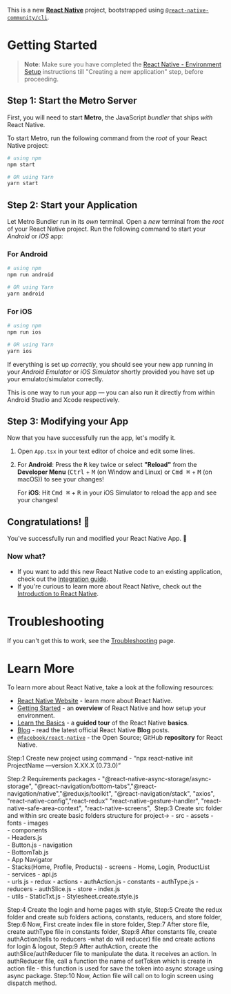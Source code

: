 This is a new [**React Native**](https://reactnative.dev) project, bootstrapped using [`@react-native-community/cli`](https://github.com/react-native-community/cli).

# Getting Started

>**Note**: Make sure you have completed the [React Native - Environment Setup](https://reactnative.dev/docs/environment-setup) instructions till "Creating a new application" step, before proceeding.

## Step 1: Start the Metro Server

First, you will need to start **Metro**, the JavaScript _bundler_ that ships _with_ React Native.

To start Metro, run the following command from the _root_ of your React Native project:

```bash
# using npm
npm start

# OR using Yarn
yarn start
```

## Step 2: Start your Application

Let Metro Bundler run in its _own_ terminal. Open a _new_ terminal from the _root_ of your React Native project. Run the following command to start your _Android_ or _iOS_ app:

### For Android

```bash
# using npm
npm run android

# OR using Yarn
yarn android
```

### For iOS

```bash
# using npm
npm run ios

# OR using Yarn
yarn ios
```

If everything is set up _correctly_, you should see your new app running in your _Android Emulator_ or _iOS Simulator_ shortly provided you have set up your emulator/simulator correctly.

This is one way to run your app — you can also run it directly from within Android Studio and Xcode respectively.

## Step 3: Modifying your App

Now that you have successfully run the app, let's modify it.

1. Open `App.tsx` in your text editor of choice and edit some lines.
2. For **Android**: Press the <kbd>R</kbd> key twice or select **"Reload"** from the **Developer Menu** (<kbd>Ctrl</kbd> + <kbd>M</kbd> (on Window and Linux) or <kbd>Cmd ⌘</kbd> + <kbd>M</kbd> (on macOS)) to see your changes!

   For **iOS**: Hit <kbd>Cmd ⌘</kbd> + <kbd>R</kbd> in your iOS Simulator to reload the app and see your changes!

## Congratulations! :tada:

You've successfully run and modified your React Native App. :partying_face:

### Now what?

- If you want to add this new React Native code to an existing application, check out the [Integration guide](https://reactnative.dev/docs/integration-with-existing-apps).
- If you're curious to learn more about React Native, check out the [Introduction to React Native](https://reactnative.dev/docs/getting-started).

# Troubleshooting

If you can't get this to work, see the [Troubleshooting](https://reactnative.dev/docs/troubleshooting) page.

# Learn More

To learn more about React Native, take a look at the following resources:

- [React Native Website](https://reactnative.dev) - learn more about React Native.
- [Getting Started](https://reactnative.dev/docs/environment-setup) - an **overview** of React Native and how setup your environment.
- [Learn the Basics](https://reactnative.dev/docs/getting-started) - a **guided tour** of the React Native **basics**.
- [Blog](https://reactnative.dev/blog) - read the latest official React Native **Blog** posts.
- [`@facebook/react-native`](https://github.com/facebook/react-native) - the Open Source; GitHub **repository** for React Native.



Step:1 Create new project using command - “npx react-native init ProjectName —version X.XX.X (0.73.0)”

Step:2 Requirements packages - "@react-native-async-storage/async-storage",
"@react-navigation/bottom-tabs","@react-navigation/native","@reduxjs/toolkit",
"@react-navigation/stack", "axios", "react-native-config","react-redux"
"react-native-gesture-handler", "react-native-safe-area-context",
"react-native-screens",
 Step:3 Create src folder and within src create basic folders structure for project->
       - src
          - assets
             - fonts
             - images           
          - components              
             - Headers.js              
             - Button.js
          - navigation              
             - BottomTab.js              
             - App Navigator              
             - Stacks(Home, Profile, Products)
          - screens
             - Home, Login, ProductList           
          - services
             - api.js              
             - urls.js
          - redux
             - actions
                 - authAction.js
             - constants
                 - authType.js
             - reducers
                 - authSlice.js
             - store
                 - index.js           
                 - utils
             - StaticTxt.js
             - Stylesheet.create.style.js

Step:4 Create the login and home pages with style,
Step:5 Create the redux folder and create sub folders actions, constants, reducers, and store folder,
Step:6 Now, First create index file in store folder,
Step:7 After store file, create authType file in constants folder,
Step:8 After constants file, create authAction(tells to reducers -what do will reducer) file and create actions for login & logout,
Step:9 After authAction, create the authSlice/authReducer file to manipulate the data. it receives an action. In authReducer file, call a function the name of setToken which is create in action file - this function is used for save the token into async storage using async package.
Step:10 Now, Action file will call on to login screen using dispatch method.


